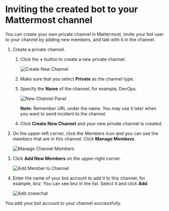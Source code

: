 # Inviting the created bot to your Mattermost channel

You can create your own private channel in Mattermost, invite your bot user to your channel by adding new members, and talk with it in the channel.

1.  Create a private channel.

    1.  Click the **+** button to create a new private channel.

        ![Create New Channel](pathname:///stable/images/zowe-chat/mattermost_create_new.png "Create a New Channel")

    2.  Make sure that you select **Private** as the channel type.

    3.  Specify the **Name** of the channel, for example, DevOps.

        ![New Channel Panel](pathname:///stable/images/zowe-chat/mattermost_channel_panel.png "New Channel Panel")

        **Note:** Remember URL under the name. You may use it later when you want to send incident to the channel.

    4.  Click **Create New Channel** and your new private channel is created.

2.  On the upper-left corner, click the Members icon and you can see the members that are in this channel. Click **Manage Members**.

    ![Manage Channel Members](pathname:///stable/images/zowe-chat/mattermost_members.png "Manage Channel Members")

3.  Click **Add New Members** on the upper-right corner.

    ![Add Member to Channel](pathname:///stable/images/zowe-chat/add_members.png "Add Members")

4.  Enter the name of your bot account to add it to this channel, for example, bnz. You can see bnz in the list. Select it and click **Add**.

    ![Add zowechat](pathname:///stable/images/zowe-chat/mattermost_add_zowechat.png "Add your bot account")


You add your bot account to your channel successfully.

